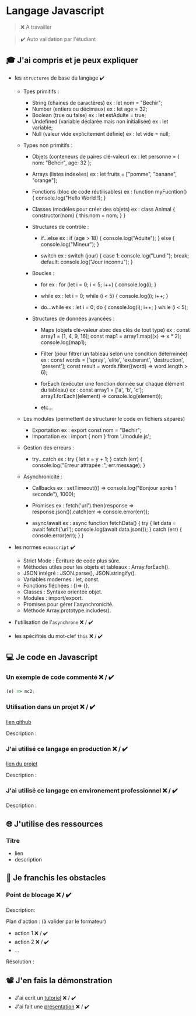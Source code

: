 # Langage Javascript

> ❌ A travailler

> ✔️ Auto validation par l'étudiant

## 🎓 J'ai compris et je peux expliquer

- les `structures` de base du langage ✔️
  - Tpes primitifs :
      - String (chaines de caractères)
          ex : let nom = "Bechir";
      - Number (entiers ou décimaux)
          ex : let age = 32;
      - Boolean (true ou false)
          ex : let estAdulte = true;
      - Undefined (variable déclarée mais non initialisée)
          ex : let variable;
      - Null (valeur vide explicitement définie)
          ex : let vide = null;

  - Types non primitifs :
      - Objets (conteneurs de paires clé-valeur)
          ex : let personne = { nom: "Behcir", age: 32 };
      - Arrays (listes indexées)
          ex : let fruits = ["pomme", "banane", "orange"];
      - Fonctions (bloc de code réutilisables)
          ex : function myFucntion() {
                  console.log("Hello World !);
                }
      - Classes (modèles pour créer des objets)
          ex : class Animal {
                  constructor(nom) {
                    this.nom = nom;
                  }
                }

    - Structures de contrôle :
        - if...else
            ex : if (age > 18) {
                  console.log("Adulte");
                } else {
                    console.log("Mineur");
                }

        - switch
            ex : switch (jour) {
                    case 1:
                      console.log("Lundi");
                      break;
                    default:
                      console.log("Jour inconnu");
                  }

    - Boucles :
        - for
            ex : for (let i = 0; i < 5; i++) {
                    console.log(i);
                  }

        - while
            ex : let i = 0;
                while (i < 5) {
                  console.log(i);
                  i++;
                }

        - do...while
            ex : let i = 0;
                 do {
                  console.log(i);
                  i++;
                } while (i < 5);


    - Structures de données avancées :
       - Maps (objets clé-valeur abec des clés de tout type)
           ex : const array1 = [1, 4, 9, 16];
                const map1 = array1.map((x) => x * 2);
                console.log(map1);

      - Filter (pour filtrer un tableau selon une condition déterminée)
          ex : const words = ['spray', 'elite', 'exuberant', 'destruction', 'present'];
               const result = words.filter((word) => word.length > 6);

      - forEach (exécuter une fonction donnée sur chaque élément du tableau)
          ex : const array1 = ['a', 'b', 'c'];
               array1.forEach((element) => console.log(element));

      - etc...


  - Les modules (permettent de structurer le code en fichiers séparés)
      - Exportation
          ex : export const nom = "Bechir";
      - Importation
          ex : import { nom } from './module.js';

  - Gestion des erreurs :
      - try...catch
          ex : try {
                let x = y + 1; 
              } catch (err) {
                  console.log("Erreur attrapée :", err.message);
              }

  - Asynchronicité :
      - Callbacks
          ex : setTimeout(() => console.log("Bonjour après 1 seconde"), 1000);

      - Promises
          ex : fetch('url').then(response => response.json()).catch(err => console.error(err));

      - async/await
          ex : async function fetchData() {
                try {
                  let data = await fetch('url');
                  console.log(await data.json());
                } catch (err) {
                  console.error(err);
                }
            }


- les normes `ecmascript` ✔️
    - Strict Mode : Écriture de code plus sûre.
    - Méthodes utiles pour les objets et tableaux : Array.forEach().
    - JSON intégré : JSON.parse(), JSON.stringify().
    - Variables modernes : let, const.
    - Fonctions fléchées : ()=> {}.
    - Classes : Syntaxe orientée objet.
    - Modules : import/export.
    - Promises pour gérer l'asynchronicité.
    - Méthode Array.prototype.includes().


- l'utilisation de l'`asynchrone` ❌ / ✔️
- les spécifités du mot-clef `this` ❌ / ✔️

## 💻 Je code en Javascript

### Un exemple de code commenté ❌ / ✔️

```javascript
(e) => mc2;
```

### Utilisation dans un projet ❌ / ✔️

[lien github](...)

Description :

### J'ai utilisé ce langage en production ❌ / ✔️

[lien du projet](...)

Description :

### J'ai utilisé ce langage en environement professionnel ❌ / ✔️

Description :

## 🌐 J'utilise des ressources

### Titre

- lien
- description

## 🚧 Je franchis les obstacles

### Point de blocage ❌ / ✔️

Description:

Plan d'action : (à valider par le formateur)

- action 1 ❌ / ✔️
- action 2 ❌ / ✔️
- ...

Résolution :

## 📽️ J'en fais la démonstration

- J'ai ecrit un [tutoriel](...) ❌ / ✔️
- J'ai fait une [présentation](...) ❌ / ✔️

